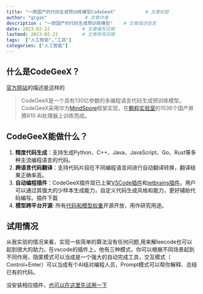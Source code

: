 ```yaml
---
title: "一款国产的代码生成预训练模型CodeGeeX"           # 文章标题
author: "gcgan"              # 文章作者
description : "一款国产的代码生成预训练模型"    # 文章描述信息
date: 2023-02-22            # 文章编写日期
lastmod: 2023-02-22         # 文章修改日期
tags:  ["人工智能","工具"]
categories: ["人工智能"]
---
```


## 什么是CodeGeeX？

[官方网站](https://models.aminer.cn/codegeex/zh-CN)的描述是这样的
> CodeGeeX是一个具有130亿参数的多编程语言代码生成预训练模型。CodeGeeX采用华为[MindSpore](https://www.mindspore.cn/)框架实现，在[鹏程实验室](https://pcl.ac.cn/)的1536个国产昇腾910 AI处理器上训练而成。

## CodeGeeX能做什么？

1. **精度代码生成**：支持生成Python、C++、Java、JavaScript、Go、Rust等多种主流编程语言的代码。
2. **跨语言代码翻译**：支持代码片段在不同编程语言间进行自动翻译转换，翻译结果正确率高。
3. **自动编程插件**：CodeGeeX插件现已上架[VSCode插件](https://marketplace.visualstudio.com/items?itemName=aminer.codegeex)和[jetbrains插件](https://plugins.jetbrains.com/plugin/20587-codegeex)。用户可以通过其强大的少样本生成能力，自定义代码生成风格和能力，更好辅助代码编写。插件下载
4. **模型跨平台开源**: 所有[代码和模型权重](https://github.com/THUDM/CodeGeeX)开源开放，用作研究用途。

## 试用情况
从我实验的情况来看，实现一些简单的算法没有任何问题,用来解leecode也可以起到很大的助力。在vscode的插件上，他有三种模式，你可以根据不同场景起到不同作用，隐匿模式可以当成是一个强大的自动完成工具，交互模式（ Control+Enter）可以当成有个AI结对编程人员，Prompt模式可以帮你解释、总结已有的代码。

没安装相应插件，[也可以在这里先试用一下](https://models.aminer.cn/codegeex/zh-CN/playground)